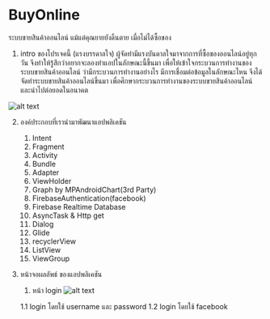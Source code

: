 # BuyOnline
ระบบขายสินค้าออนไลน์ แม้แต่คุณยายยังดิ้นตาย เมื่อไม่ได้ซื้อของ


1. intro ของโปรเจคนี้ (แรงบรรดาลใจ)
   ผู้จัดทำมีแรงบันดาลใจมาจากการที่ซื้อของออนไลน์อยู่ทุกวัน จึงทำให้รู้สึกว่าอยากจะลองทำแอปในลักษณะนี้ขึ้นมา
เพื่อให้เข้าใจกระบวนการทำงานของระบบขายสินค้าออนไลน์ ว่ามีกระบวนการทำงานอย่างไร มีการเชื่อมต่อข้อมูลในลักษณะไหน
จึงได้จัดทำระบบขายสินค้าออนไลน์ขึ้นมา เพื่อศึกษากระบวนการทำงานของระบบขายสินค้าออนไลน์ และนำไปต่อยอดในอนาคต

![alt text](https://blog.sogoodweb.com/upload/510/36vmZtLAEC.png)

2. องค์ประกอบที่เรานำมาพัฒนาแอปพลิเคชัน
   1. Intent
   2. Fragment
   3. Activity
   4. Bundle
   5. Adapter
   6. ViewHolder
   7. Graph by MPAndroidChart(3rd Party)
   8. FirebaseAuthentication(facebook)
   9. Firebase Realtime Database
   10. AsyncTask & Http get
   11. Dialog
   12. Glide
   13. recyclerView
   14. ListView
   15. ViewGroup
   
3. หน้าจอผลลัพธ์ ของแอปพลิเคชัน

   1. หน้า login
   ![alt text](https://postimg.cc/ygT4M4GF)
   
   
   1.1 login โดยใช้ username และ password
   1.2 login โดยใช้ facebook
   
